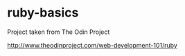 # ruby-basics

Project taken from The Odin Project

http://www.theodinproject.com/web-development-101/ruby
